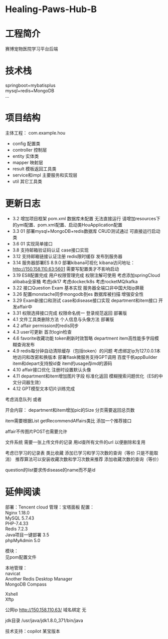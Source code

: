  # Healing-Paws-Hub-B

# 工程简介
赛博宠物医院学习平台后端
# 技术栈
springboot+mybatisplus  
mysql+redis+MongoDB  
...
# 项目结构
主体工程： com.example.hou

- config 配置类  
- controller 控制层  
- entity 实体类  
- mapper 映射层  
- result 模板返回工具类  
- service和impl 主要服务和实现层  
- util 其它工具类  



# 更新日志

+ 3.2 增加项目框架 pom.xml 数据库未配置 无法直接运行
  请增加resources下的yml配置、pom.xml配置、启动类HouApplication配置
+ 3.3 01 部署mysql+MongoDB+redis数据库 CRUD测试通过 可直接运行启动类
+ 3.6 01 实现简单接口
+ 3.8 支持邮箱验证码认证 case接口实现
+ 3.12 支持邮箱链接认证注册 redis限时缓存 发布到服务器
+ 3.14 服务器部署ES 8.9.0  部署kibana可视化 kibana访问地址：http://150.158.110.63:5601  需要写配置类才不影响启动
+ 3.19 ES8配置完成 用户权限管理完成 权限注解可使用  考虑添加springCloud alibaba全家桶 考虑jdk17 考虑docker/k8s 考虑rocketMQ/kafka
+ 3.22 接口Question Exam 基本实现  服务器全端口非中国大陆ip屏蔽  
+ 3.26 配置monstache同步mongodb到es   数据库被扫描 增强安全性
+ 3.29 Exam新接口和测试 case和disease接口实现 department和item接口 开发affair中 
+ 3.31 权限选择接口完成 权限命名统一 登录规范返回 部署版
+ 4.1 文件工具类删除方法 个人信息与头像方法 部署版
+ 4.2 affair permission的redis同步 
+ 4.3 user可更新  首次login检查
+ 4.6 favorite收藏功能 token刷新时效暂略 department item高性能多字段模糊查询发布
+ 4.9 redis每分钟自动清除缓存（包括token）的问题 考虑绑定ip为127.0.0.1本地访问和改密和换版本  部署flask微服务支持GPT调用 百度千帆appBuilder   item和depart支持按id查  item的usage存md的源码  
+ 4.10 affair接口优化 注册时设置默认头像
+ 4.11 department和item增加图片字段 标准化返回 模糊搜索问题优化（ES的中文分词器生效）
+ 4.12 GPT模型文本切片训练完成

考虑消息队列  或者

开会内容：
department和item增加pic的Size
分页需要返回总页数

item需要根据List<Affair> getRecommendAffairs类比 添加一个推荐接口

affair不传图片POST也需要允许


文件系统 需要一张上传文件的记录 用id查所有文件的url 以便删除和复用

考虑已学习的记录表 类比收藏
添加已学习和学习次数的查询（等价 只是不能取消）  推荐算法可以安装收藏次数和学习次数来推荐
添加收藏次数的查询（等价）



question的list要求传disease的name而不是id

# 延伸阅读

部署：Tencent cloud
管理：宝塔面板
配置：  
Nginx 1.18.0  
MySQL 5.7.43  
PHP-7.4.33  
Redis 7.2.3  
Java项目一键部署 3.5  
phpMyAdmin 5.0  

模块：  
见pom配置文件  

本地管理：  
navicat  
Another Redis Desktop Manager  
MongoDB Compass

Xshell  
Xftp  

公网ip  http://150.158.110.63/
域名绑定 无

jdk目录
/usr/java/jdk1.8.0_371/bin/java

技术支持：copilot 某宝版本
